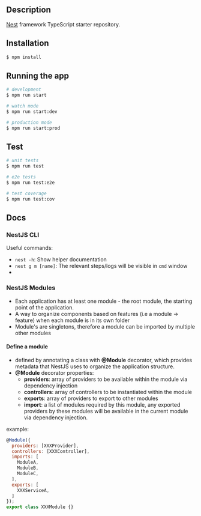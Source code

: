 ## Description

[Nest](https://github.com/nestjs/nest) framework TypeScript starter repository.

## Installation

```bash
$ npm install
```

## Running the app

```bash
# development
$ npm run start

# watch mode
$ npm run start:dev

# production mode
$ npm run start:prod
```

## Test

```bash
# unit tests
$ npm run test

# e2e tests
$ npm run test:e2e

# test coverage
$ npm run test:cov
```

## Docs

### NestJS CLI

Useful commands:

- `nest -h`: Show helper documentation
- `nest g m [name]`: The relevant steps/logs will be visible in `cmd` window
-

### NestJS Modules

- Each application has at least one module - the root module, the starting point of the application.
- A way to organize components based on features (i.e a module -> feature) when each module is in its own folder
- Module's are singletons, therefore a module can be imported by multiple other modules

#### Define a module

- defined by annotating a class with **@Module** decorator, which provides metadata that NestJS uses to organize the application structure.
- **@Module** decorator properties:
  - **providers**: array of providers to be available within the module via dependency injection
  - **controllers**: array of controllers to be instantiated within the module
  - **exports**: array of providers to export to other modules
  - **import**: a list of modules required by this module, any exported providers by these modules will be available in the current module via dependency injection.

example:

```javascript
@Module({
  providers: [XXXProvider],
  controllers: [XXXController],
  imports: [
    ModuleA,
    ModuleB,
    ModuleC,
  ],
  exports: [
    XXXServiceA,
  ]
});
export class XXXModule {}
```
